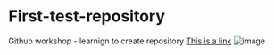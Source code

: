 # First-test-repository
Github workshop - learnign to create repository
[This is a link](https://1840.dia.govt.nz/)
![image](https://github.com/DoloresIH/First-test-repository/assets/147350493/dfa69407-f3d1-4a56-bdab-a01d94e0efa0)
